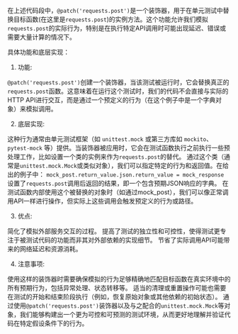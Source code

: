 在上述代码段中，`@patch('requests.post')`是一个装饰器，用于在单元测试中替换目标函数(在这里是`requests.post`)的实例方法。这个功能允许我们模拟`requests.post`的实际行为，特别是在执行特定API调用时可能出现延迟、错误或需要大量计算的情况下。

具体功能和底层实现：

1. 功能: 

`@patch('requests.post')`创建一个装饰器，当该测试被运行时，它会替换真正的`requests.post`函数。这意味着在运行这个测试时，我们的代码不会直接与实际的HTTP API进行交互，而是通过一个预定义的行为（在这个例子中是一个字典对象）来模拟调用。

2. 底层实现:

这种行为通常由单元测试框架（如 `unittest.mock` 或第三方库如 `mockito`、`pytest-mock` 等）提供。当装饰器被应用时，它会在测试函数执行之前执行一些预处理工作，比如设置一个类的实例来作为`requests.post`的替代。
通过这个类（通常是`unittest.mock.Mock`或类似对象），我们可以指定特定的行为和返回值。在给出的例子中：
`mock_post.return_value.json.return_value = mock_response` 设置了`requests.post`调用后返回的结果，即一个包含预期JSON响应的字典。
在测试函数内部使用这个被替换的对象时（如通过mock_post），我们可以像正常调用API一样进行操作，但实际上这些调用会触发预定义的行为或路径。

3. 优点:

简化了模拟外部服务交互的过程。
提高了测试的独立性和可控性，使得测试更专注于被测试代码的功能而非其对外部依赖的实现细节。
节省了实际调用API可能带来的网络延迟和资源消耗。

4. 注意事项:

使用这样的装饰器时需要确保模拟的行为足够精确地匹配目标函数在真实环境中的所有预期行为，包括异常处理、状态转移等。
适当的清理或重置操作可能也需要在测试的开始和结束阶段执行（例如，恢复原始对象或其他依赖的初始状态）。
通过使用`@patch('requests.post')`装饰器以及与之配合的`unittest.mock.Mock`等对象，我们能够构建出一个更为可控和可预测的测试环境，从而更好地理解并验证代码在特定假设条件下的行为。